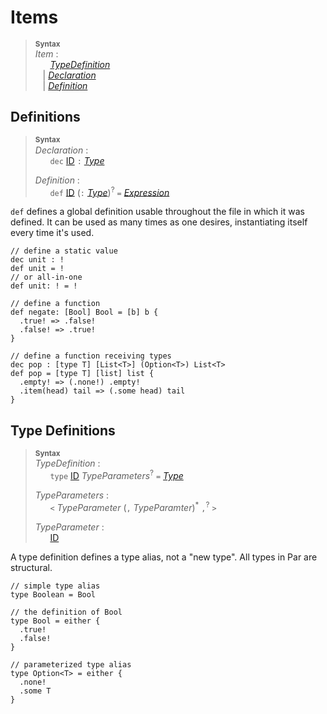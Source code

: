 # Items

> **<sup>Syntax</sup>**\
> _Item_ :\
> &nbsp;&nbsp; &nbsp;&nbsp; [_TypeDefinition_](#type-definitions) \
> &nbsp;&nbsp; | [_Declaration_](#definitions) \
> &nbsp;&nbsp; | [_Definition_](#definitions)

## Definitions

> **<sup>Syntax</sup>**\
> _Declaration_ :\
> &nbsp;&nbsp; &nbsp;&nbsp; `dec` [ID] `:` [_Type_]
> 
> _Definition_ :\
> &nbsp;&nbsp; &nbsp;&nbsp; `def` [ID] (`:` [_Type_])<sup>?</sup> `=` [_Expression_]

`def` defines a global definition usable throughout the file in which it was defined.
It can be used as many times as one desires, instantiating itself every time it's used.
```par
// define a static value
dec unit : !
def unit = !
// or all-in-one
def unit: ! = !

// define a function
def negate: [Bool] Bool = [b] b {
  .true! => .false!
  .false! => .true!
}

// define a function receiving types
dec pop : [type T] [List<T>] (Option<T>) List<T>
def pop = [type T] [list] list {
  .empty! => (.none!) .empty!
  .item(head) tail => (.some head) tail
}
```

## Type Definitions

> **<sup>Syntax</sup>**\
> _TypeDefinition_ :\
> &nbsp;&nbsp; &nbsp;&nbsp; `type` [ID] _TypeParameters_<sup>?</sup> `=` [_Type_]
>
> _TypeParameters_ :\
> &nbsp;&nbsp; &nbsp;&nbsp; `<` _TypeParameter_ (`,` _TypeParamter_)<sup>\*</sup> `,`<sup>?</sup> `>`
>
> _TypeParameter_ :\
> &nbsp;&nbsp; &nbsp;&nbsp; [ID]

A type definition defines a type alias, not a "new type". All types in Par are structural. <!--(Proposal: Automatically add a tag in some cases for either and choice types)-->
```par
// simple type alias
type Boolean = Bool

// the definition of Bool
type Bool = either {
  .true!
  .false!
}

// parameterized type alias
type Option<T> = either {
  .none!
  .some T
}
```


[ID]: ./lexical.md
[_Type_]: ./types.md
[_PatternList_]: ./patterns.md
[_PatternNoTopAlt_]: ./patterns.md
[_Expression_]: ./expressions.md